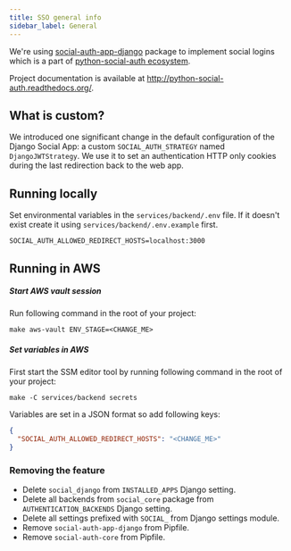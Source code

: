 ```yaml
---
title: SSO general info
sidebar_label: General
---
```


We're using [social-auth-app-django](https://github.com/python-social-auth/social-app-django) package to implement
social logins which is a part of [python-social-auth ecosystem](https://github.com/python-social-auth/social-core).

Project documentation is available at http://python-social-auth.readthedocs.org/.

## What is custom?

We introduced one significant change in the default configuration of the Django Social App:
a custom `SOCIAL_AUTH_STRATEGY` named `DjangoJWTStrategy`.
We use it to set an authentication HTTP only cookies during the last redirection back to the web app.

## Running locally

Set environmental variables in the `services/backend/.env` file.
If it doesn't exist create it using `services/backend/.env.example` first.

```
SOCIAL_AUTH_ALLOWED_REDIRECT_HOSTS=localhost:3000
```

## Running in AWS

##### Start AWS vault session

Run following command in the root of your project:

```shell
make aws-vault ENV_STAGE=<CHANGE_ME>
```

##### Set variables in AWS

First start the SSM editor tool by running following command in the root of your project:

```shell
make -C services/backend secrets
```

Variables are set in a JSON format so add following keys:

```json
{
  "SOCIAL_AUTH_ALLOWED_REDIRECT_HOSTS": "<CHANGE_ME>"
}
```

### Removing the feature

- Delete `social_django` from `INSTALLED_APPS` Django setting.
- Delete all backends from `social_core` package from `AUTHENTICATION_BACKENDS` Django setting.
- Delete all settings prefixed with `SOCIAL_` from Django settings module.
- Remove `social-auth-app-django` from Pipfile.
- Remove `social-auth-core` from Pipfile.
